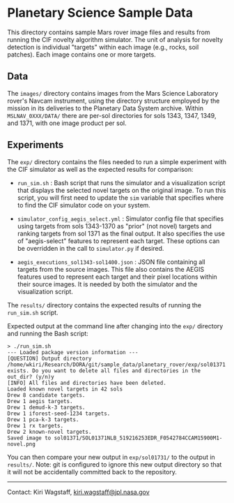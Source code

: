 Planetary Science Sample Data
=============================

This directory contains sample Mars rover image files and results from
running the CIF novelty algorithm simulator.  The unit of analysis for
novelty detection is individual "targets" within each image (e.g.,
rocks, soil patches).  Each image contains one or more targets.

Data
----

The `images/` directory contains images from the Mars Science
Laboratory rover's Navcam instrument, using the directory structure
employed by the mission in its deliveries to the Planetary Data System
archive.  Within `MSLNAV_0XXX/DATA/` there are per-sol directories for
sols 1343, 1347, 1349, and 1371, with one image product per sol.

Experiments
-----------

The `exp/` directory contains the files needed to run a simple
experiment with the CIF simulator as well as the expected results for
comparison:

- `run_sim.sh` : Bash script that runs the simulator and a visualization
  script that displays the selected novel targets on the original
  image.  To run this script, you will first need to update the `sim`
  variable that specifies where to find the CIF simulator code on your
  system. 
  
- `simulator_config_aegis_select.yml` : Simulator config file that
  specifies using targets from sols 1343-1370 as "prior" (not novel)
  targets and ranking targets from sol 1371 as the final output.  It
  also specifies the use of "aegis-select" features to represent each
  target.  These options can be overridden in the call to `simulator.py`
  if desired.
  
- `aegis_executions_sol1343-sol1400.json` : JSON file containing all
  targets from the source images.  This file also contains the AEGIS
  features used to represent each target and their pixel locations
  within their source images.  It is needed by both the simulator and
  the visualization script.

The `results/` directory contains the expected results of running the
`run_sim.sh` script.

Expected output at the command line after changing into the `exp/`
directory and running the Bash script:

```Console
> ./run_sim.sh 
--- Loaded package version information ---
[QUESTION] Output directory /home/wkiri/Research/DORA/git/sample_data/planetary_rover/exp/sol01371 exists. Do you want to delete all files and directories in the out_dir? (y/n)y
[INFO] All files and directories have been deleted.
Loaded known novel targets in 42 sols
Drew 8 candidate targets.
Drew 1 aegis targets.
Drew 1 demud-k-3 targets.
Drew 1 iforest-seed-1234 targets.
Drew 1 pca-k-3 targets.
Drew 1 rx targets.
Drew 2 known-novel targets.
Saved image to sol01371/SOL01371NLB_519216253EDR_F0542784CCAM15900M1-novel.png
```

You can then compare your new output in `exp/sol01731/` to the output
in `results/`.  Note: git is configured to ignore this new output
directory so that it will not be accidentally committed back to the
repository. 

---
Contact: Kiri Wagstaff, kiri.wagstaff@jpl.nasa.gov

